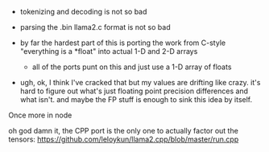 - tokenizing and decoding is not so bad
- parsing the .bin llama2.c format is not so bad

- by far the hardest part of this is porting the work from C-style "everything is a *float" into actual 1-D and 2-D arrays
    - all of the ports punt on this and just use a 1-D array of floats

- ugh, ok, I think I've cracked that but my values are drifting like crazy. it's hard to figure out what's just floating point precision differences and what isn't. and maybe the FP stuff is enough to sink this idea by itself. 

Once more in node


oh god damn it, the CPP port is the only one to actually factor out the tensors: https://github.com/leloykun/llama2.cpp/blob/master/run.cpp

